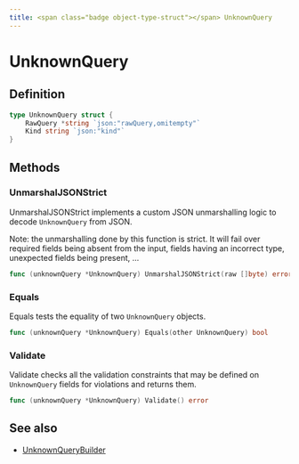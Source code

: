 ```yaml
---
title: <span class="badge object-type-struct"></span> UnknownQuery
---
```

# <span class="badge object-type-struct"></span> UnknownQuery

## Definition

```go
type UnknownQuery struct {
    RawQuery *string `json:"rawQuery,omitempty"`
    Kind string `json:"kind"`
}
```
## Methods

### <span class="badge object-method"></span> UnmarshalJSONStrict

UnmarshalJSONStrict implements a custom JSON unmarshalling logic to decode `UnknownQuery` from JSON.

Note: the unmarshalling done by this function is strict. It will fail over required fields being absent from the input, fields having an incorrect type, unexpected fields being present, …

```go
func (unknownQuery *UnknownQuery) UnmarshalJSONStrict(raw []byte) error
```

### <span class="badge object-method"></span> Equals

Equals tests the equality of two `UnknownQuery` objects.

```go
func (unknownQuery *UnknownQuery) Equals(other UnknownQuery) bool
```

### <span class="badge object-method"></span> Validate

Validate checks all the validation constraints that may be defined on `UnknownQuery` fields for violations and returns them.

```go
func (unknownQuery *UnknownQuery) Validate() error
```

## See also

 * <span class="badge builder"></span> [UnknownQueryBuilder](./builder-UnknownQueryBuilder.md)
